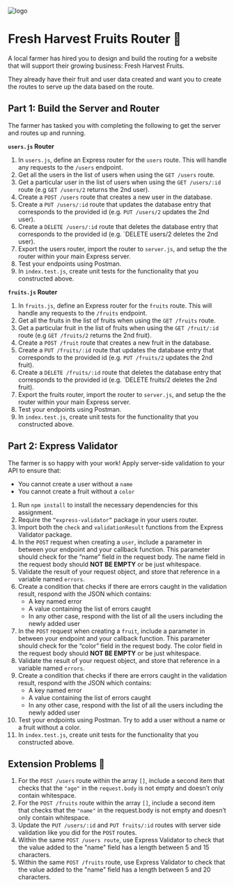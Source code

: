 ![logo](https://user-images.githubusercontent.com/44912347/202296600-c5f247d6-9616-49db-88f0-38433429d781.jpg)

# Fresh Harvest Fruits Router 🍓

A local farmer has hired you to design and build the routing for a website that will support their growing business: Fresh Harvest Fruits.

They already have their fruit and user data created and want you to create the routes to serve up the data based on the route.

## Part 1: Build the Server and Router

The farmer has tasked you with completing the following to get the server and routes up and running.

**`users.js` Router**

1. In `users.js`, define an Express router for the `users` route. This will handle any requests to the `/users` endpoint.
2. Get all the users in the list of users when using the `GET /users` route.
3. Get a particular user in the list of users when using the `GET /users/:id` route (e.g  `GET /users/2` returns the 2nd user).
4. Create a `POST /users` route that creates a new user in the database.
5. Create a `PUT /users/:id` route that updates the database entry that corresponds to the provided id (e.g. `PUT /users/2` updates the 2nd user).
6. Create a `DELETE /users/:id` route that deletes the database entry that corresponds to the provided id (e.g. `DELETE users/2 deletes the 2nd user).
7. Export the users router, import the router to `server.js`, and setup the the router within your main Express server. 
8. Test your endpoints using Postman.
9. In `index.test.js`, create unit tests for the functionality that you constructed above.

**`fruits.js` Router**

1. In `fruits.js`, define an Express router for the `fruits` route. This will handle any requests to the `/fruits` endpoint.
2. Get all the fruits in the list of fruits when using the `GET /fruits` route.
3. Get a particular fruit in the list of fruits when using the `GET /fruit/:id` route (e.g  `GET /fruits/2` returns the 2nd fruit).
4. Create a `POST /fruit` route that creates a new fruit in the database.
5. Create a `PUT /fruits/:id` route that updates the database entry that corresponds to the provided id (e.g. `PUT /fruits/2` updates the 2nd fruit).
6. Create a `DELETE /fruits/:id` route that deletes the database entry that corresponds to the provided id (e.g. `DELETE fruits/2 deletes the 2nd fruit).
7. Export the fruits router, import the router to `server.js`, and setup the the router within your main Express server. 
8. Test your endpoints using Postman.
9. In `index.test.js`, create unit tests for the functionality that you constructed above.

## Part 2: Express Validator

The farmer is so happy with your work! Apply server-side validation to your API to ensure that: 
- You cannot create a user without a `name`
- You cannot create a fruit without a `color`

1. Run `npm install` to install the necessary dependencies for this assignment.
2. Require the `“express-validator”` package in your users router.
3. Import both the `check` and `validationResult` functions from the Express Validator package.
4. In the `POST` request when creating a `user`, include a parameter in between your endpoint and your callback function. This parameter should check for the “name” field in the request body. The name field in the request body should **NOT BE EMPTY** or be just whitespace.
5. Validate the result of your request object, and store that reference in a variable named `errors`.
6. Create a condition that checks if there are errors caught in the validation result, respond with the JSON which contains: 
    - A key named error
    - A value containing the list of errors caught
    - In any other case, respond with the list of all the users including the newly added user
7. In the `POST` request when creating a `fruit`, include a parameter in between your endpoint and your callback function. This parameter should check for the “color” field in the request body. The color field in the request body should **NOT BE EMPTY** or be just whitespace.
8. Validate the result of your request object, and store that reference in a variable named `errors`.
9. Create a condition that checks if there are errors caught in the validation result, respond with the JSON which contains: 
    - A key named error
    - A value containing the list of errors caught
    - In any other case, respond with the list of all the users including the newly added user
10. Test your endpoints using Postman. Try to add a user without a name or a fruit without a color.
11. In `index.test.js`, create unit tests for the functionality that you constructed above.

## Extension Problems 🚀
1. For the `POST /users` route within the array `[]`, include a second item that checks that the `"age"` in the `request.body` is not empty and doesn’t only contain whitespace.
2. For the `POST /fruits` route within the array `[]`, include a second item that checks that the `"name"` in the request.body is not empty and doesn’t only contain whitespace.
3. Update the `PUT /users/:id` and `PUT fruits/:id` routes with server side validation like you did for the `POST` routes.
4. Within the same `POST /users route`, use Express Validator to check that the value added to the "name" field has a length between 5 and 15 characters.
5. Within the same `POST /fruits` route, use Express Validator to check that the value added to the "name" field has a length between 5 and 20 characters.